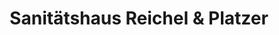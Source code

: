 ---
title: "Sanitätshaus Reichel & Platzer"
url: /regensburg/sanitaetshaus-reichel-und-platzer/
shop: Sanitätshaus
---